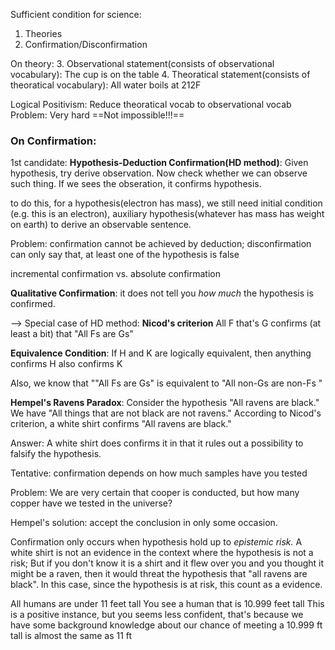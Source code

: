 Sufficient condition for science:
1. Theories
2. Confirmation/Disconfirmation

On theory:
3. Observational statement(consists of observational vocabulary): The cup is on the table
4. Theoratical statement(consists of theoratical vocabulary): All water boils at 212F

Logical Positivism: Reduce theoratical vocab to observational vocab
Problem: Very hard ==Not impossible!!!==

### On Confirmation:


1st candidate: **Hypothesis-Deduction Confirmation(HD method)**:
Given hypothesis, try derive observation. Now check whether we can observe such thing. If we sees the obseration, it confirms hypothesis.

to do this, for a hypothesis(electron has mass), we still need initial condition (e.g. this is an electron), auxiliary hypothesis(whatever has mass has weight on earth) to derive an observable sentence.

Problem: 
confirmation cannot be achieved by deduction; 
disconfirmation can only say that, at least one of the hypothesis is false 

incremental confirmation vs. absolute confirmation

**Qualitative Confirmation**: it does not tell you *how much* the hypothesis is confirmed.

--> Special case of HD method: 
**Nicod's criterion** All F that's G confirms (at least a bit) that "All Fs are Gs"

**Equivalence Condition**: If H and K are logically equivalent, then anything confirms H also confirms K

Also, we know that ""All Fs are Gs" is equivalent to "All non-Gs are non-Fs "

**Hempel's Ravens Paradox**: Consider the hypothesis "All ravens are black." We have "All things that are not black are not ravens." According to Nicod's criterion, a white shirt confirms "All ravens are black."

Answer: A white shirt does confirms it in that it rules out a possibility to falsify the hypothesis.

Tentative: confirmation depends on how much samples have you tested

Problem: We are very certain that cooper is conducted, but how many copper have we tested in the universe?

Hempel's solution: accept the conclusion in only some occasion.

Confirmation only occurs when hypothesis hold up to *epistemic risk.* A white shirt is not an evidence in the context where the hypothesis is not a risk; But if you don't know it is a shirt and it flew over you and you thought it might be a raven, then it would threat the hypothesis that "all ravens are black". In this case, since the hypothesis is at risk, this count as a evidence.

All humans are under 11 feet tall
You see a human that is 10.999 feet tall
This is a positive instance, but you seems less confident, that's because we have some background knowledge about our chance of meeting a 10.999 ft tall is almost the same as 11 ft